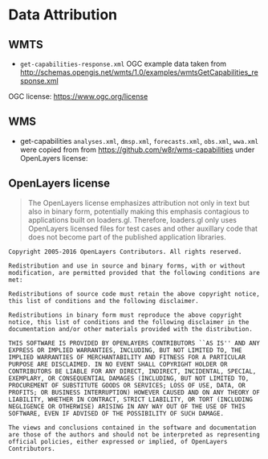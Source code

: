 # Data Attribution

## WMTS

- `get-capabilities-response.xml` OGC example data taken from
  http://schemas.opengis.net/wmts/1.0/examples/wmtsGetCapabilities_response.xml

OGC license: https://www.ogc.org/license

## WMS

- get-capabilities `analyses.xml`, `dmsp.xml`, `forecasts.xml`, `obs.xml`, `wwa.xml` were copied from from https://github.com/w8r/wms-capabilities under OpenLayers license:

## OpenLayers license

> The OpenLayers license emphasizes attribution not only in text but also in binary form, potentially making this emphasis contagious to applications built on loaders.gl. Therefore, loaders.gl only uses OpenLayers licensed files for test cases and other auxillary code that does not become part of the published application libraries.

```
Copyright 2005-2016 OpenLayers Contributors. All rights reserved.

Redistribution and use in source and binary forms, with or without modification, are permitted provided that the following conditions are met:

Redistributions of source code must retain the above copyright notice, this list of conditions and the following disclaimer.

Redistributions in binary form must reproduce the above copyright notice, this list of conditions and the following disclaimer in the documentation and/or other materials provided with the distribution.

THIS SOFTWARE IS PROVIDED BY OPENLAYERS CONTRIBUTORS ``AS IS'' AND ANY EXPRESS OR IMPLIED WARRANTIES, INCLUDING, BUT NOT LIMITED TO, THE IMPLIED WARRANTIES OF MERCHANTABILITY AND FITNESS FOR A PARTICULAR PURPOSE ARE DISCLAIMED. IN NO EVENT SHALL COPYRIGHT HOLDER OR CONTRIBUTORS BE LIABLE FOR ANY DIRECT, INDIRECT, INCIDENTAL, SPECIAL, EXEMPLARY, OR CONSEQUENTIAL DAMAGES (INCLUDING, BUT NOT LIMITED TO, PROCUREMENT OF SUBSTITUTE GOODS OR SERVICES; LOSS OF USE, DATA, OR PROFITS; OR BUSINESS INTERRUPTION) HOWEVER CAUSED AND ON ANY THEORY OF LIABILITY, WHETHER IN CONTRACT, STRICT LIABILITY, OR TORT (INCLUDING NEGLIGENCE OR OTHERWISE) ARISING IN ANY WAY OUT OF THE USE OF THIS SOFTWARE, EVEN IF ADVISED OF THE POSSIBILITY OF SUCH DAMAGE.

The views and conclusions contained in the software and documentation are those of the authors and should not be interpreted as representing official policies, either expressed or implied, of OpenLayers Contributors.
```

